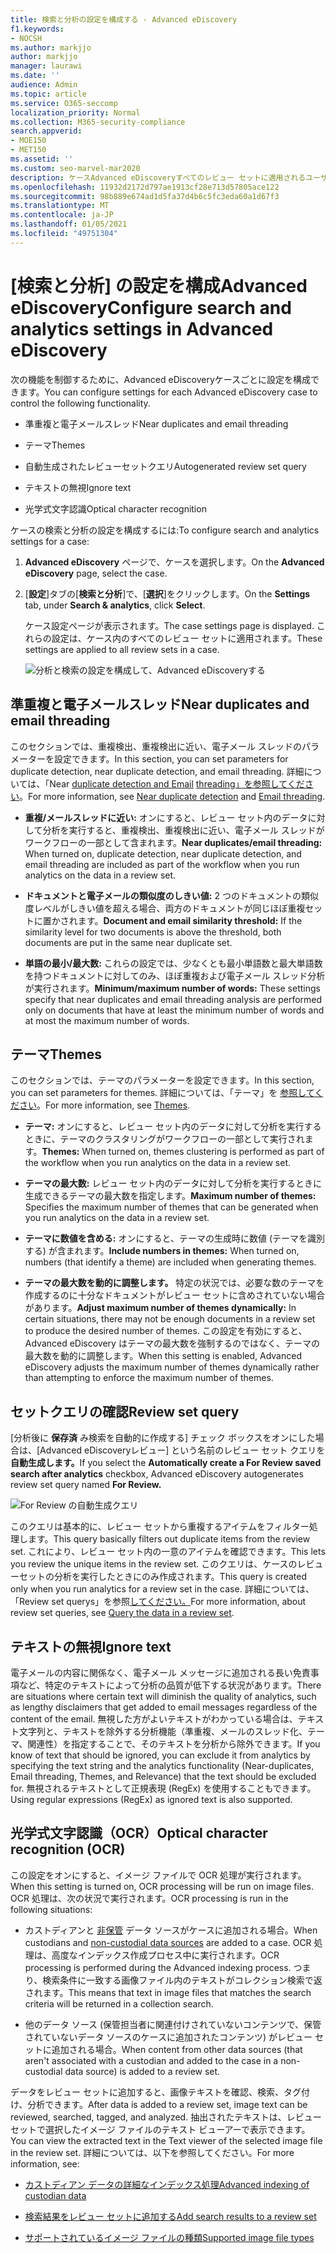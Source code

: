 ```yaml
---
title: 検索と分析の設定を構成する - Advanced eDiscovery
f1.keywords:
- NOCSH
ms.author: markjjo
author: markjjo
manager: laurawi
ms.date: ''
audience: Admin
ms.topic: article
ms.service: O365-seccomp
localization_priority: Normal
ms.collection: M365-security-compliance
search.appverid:
- MOE150
- MET150
ms.assetid: ''
ms.custom: seo-marvel-mar2020
description: ケースAdvanced eDiscoveryすべてのレビュー セットに適用されるユーザー設定を構成します。 これには、分析と光学式文字認識の設定が含まれます。
ms.openlocfilehash: 11932d2172d797ae1913cf28e713d57805ace122
ms.sourcegitcommit: 98b889e674ad1d5fa37d4b6c5fc3eda60a1d67f3
ms.translationtype: MT
ms.contentlocale: ja-JP
ms.lasthandoff: 01/05/2021
ms.locfileid: "49751304"
---
```

# <a name="configure-search-and-analytics-settings-in-advanced-ediscovery"></a><span data-ttu-id="fc891-104">[検索と分析] の設定を構成Advanced eDiscovery</span><span class="sxs-lookup"><span data-stu-id="fc891-104">Configure search and analytics settings in Advanced eDiscovery</span></span>

<span data-ttu-id="fc891-105">次の機能を制御するために、Advanced eDiscoveryケースごとに設定を構成できます。</span><span class="sxs-lookup"><span data-stu-id="fc891-105">You can configure settings for each Advanced eDiscovery case to control the following functionality.</span></span>

- <span data-ttu-id="fc891-106">準重複と電子メールスレッド</span><span class="sxs-lookup"><span data-stu-id="fc891-106">Near duplicates and email threading</span></span>

- <span data-ttu-id="fc891-107">テーマ</span><span class="sxs-lookup"><span data-stu-id="fc891-107">Themes</span></span>

- <span data-ttu-id="fc891-108">自動生成されたレビューセットクエリ</span><span class="sxs-lookup"><span data-stu-id="fc891-108">Autogenerated review set query</span></span>

- <span data-ttu-id="fc891-109">テキストの無視</span><span class="sxs-lookup"><span data-stu-id="fc891-109">Ignore text</span></span>

- <span data-ttu-id="fc891-110">光学式文字認識</span><span class="sxs-lookup"><span data-stu-id="fc891-110">Optical character recognition</span></span>

<span data-ttu-id="fc891-111">ケースの検索と分析の設定を構成するには:</span><span class="sxs-lookup"><span data-stu-id="fc891-111">To configure search and analytics settings for a case:</span></span>

1. <span data-ttu-id="fc891-112">**Advanced eDiscovery** ページで、ケースを選択します。</span><span class="sxs-lookup"><span data-stu-id="fc891-112">On the **Advanced eDiscovery** page, select the case.</span></span>

2. <span data-ttu-id="fc891-113">[**設定**]タブの[**検索と分析**]で、[**選択**]をクリックします。</span><span class="sxs-lookup"><span data-stu-id="fc891-113">On the **Settings** tab, under **Search & analytics**, click **Select**.</span></span>

   <span data-ttu-id="fc891-114">ケース設定ページが表示されます。</span><span class="sxs-lookup"><span data-stu-id="fc891-114">The case settings page is displayed.</span></span> <span data-ttu-id="fc891-115">これらの設定は、ケース内のすべてのレビュー セットに適用されます。</span><span class="sxs-lookup"><span data-stu-id="fc891-115">These settings are applied to all review sets in a case.</span></span>

   ![分析と検索の設定を構成して、Advanced eDiscoveryする](../media/AeDCaseSettings.png)

## <a name="near-duplicates-and-email-threading"></a><span data-ttu-id="fc891-117">準重複と電子メールスレッド</span><span class="sxs-lookup"><span data-stu-id="fc891-117">Near duplicates and email threading</span></span>

<span data-ttu-id="fc891-118">このセクションでは、重複検出、重複検出に近い、電子メール スレッドのパラメーターを設定できます。</span><span class="sxs-lookup"><span data-stu-id="fc891-118">In this section, you can set parameters for duplicate detection, near duplicate detection, and email threading.</span></span> <span data-ttu-id="fc891-119">詳細については、「Near [duplicate detection and Email](near-duplicate-detection-in-advanced-ediscovery.md) [threading」を参照してください](email-threading-in-advanced-ediscovery.md)。</span><span class="sxs-lookup"><span data-stu-id="fc891-119">For more information, see [Near duplicate detection](near-duplicate-detection-in-advanced-ediscovery.md) and [Email threading](email-threading-in-advanced-ediscovery.md).</span></span>

- <span data-ttu-id="fc891-120">**重複/メールスレッドに近い:** オンにすると、レビュー セット内のデータに対して分析を実行すると、重複検出、重複検出に近い、電子メール スレッドがワークフローの一部として含まれます。</span><span class="sxs-lookup"><span data-stu-id="fc891-120">**Near duplicates/email threading:** When turned on, duplicate detection, near duplicate detection, and email threading are included as part of the workflow when you run analytics on the data in a review set.</span></span>

- <span data-ttu-id="fc891-121">**ドキュメントと電子メールの類似度のしきい値:** 2 つのドキュメントの類似度レベルがしきい値を超える場合、両方のドキュメントが同じほぼ重複セットに置かされます。</span><span class="sxs-lookup"><span data-stu-id="fc891-121">**Document and email similarity threshold:** If the similarity level for two documents is above the threshold, both documents are put in the same near duplicate set.</span></span>

- <span data-ttu-id="fc891-122">**単語の最小/最大数:** これらの設定では、少なくとも最小単語数と最大単語数を持つドキュメントに対してのみ、ほぼ重複および電子メール スレッド分析が実行されます。</span><span class="sxs-lookup"><span data-stu-id="fc891-122">**Minimum/maximum number of words:** These settings specify that near duplicates and email threading analysis are performed only on documents that have at least the minimum number of words and at most the maximum number of words.</span></span>

## <a name="themes"></a><span data-ttu-id="fc891-123">テーマ</span><span class="sxs-lookup"><span data-stu-id="fc891-123">Themes</span></span>

<span data-ttu-id="fc891-124">このセクションでは、テーマのパラメーターを設定できます。</span><span class="sxs-lookup"><span data-stu-id="fc891-124">In this section, you can set parameters for themes.</span></span> <span data-ttu-id="fc891-125">詳細については、「テーマ」を [参照してください](themes-in-advanced-ediscovery.md)。</span><span class="sxs-lookup"><span data-stu-id="fc891-125">For more information, see [Themes](themes-in-advanced-ediscovery.md).</span></span>

- <span data-ttu-id="fc891-126">**テーマ:** オンにすると、レビュー セット内のデータに対して分析を実行するときに、テーマのクラスタリングがワークフローの一部として実行されます。</span><span class="sxs-lookup"><span data-stu-id="fc891-126">**Themes:** When turned on, themes clustering is performed as part of the workflow when you run analytics on the data in a review set.</span></span>

- <span data-ttu-id="fc891-127">**テーマの最大数:** レビュー セット内のデータに対して分析を実行するときに生成できるテーマの最大数を指定します。</span><span class="sxs-lookup"><span data-stu-id="fc891-127">**Maximum number of themes:** Specifies the maximum number of themes that can be generated when you run analytics on the data in a review set.</span></span>

- <span data-ttu-id="fc891-128">**テーマに数値を含める:** オンにすると、テーマの生成時に数値 (テーマを識別する) が含まれます。</span><span class="sxs-lookup"><span data-stu-id="fc891-128">**Include numbers in themes:** When turned on, numbers (that identify a theme) are included when generating themes.</span></span> 

- <span data-ttu-id="fc891-129">**テーマの最大数を動的に調整します。** 特定の状況では、必要な数のテーマを作成するのに十分なドキュメントがレビュー セットに含めされていない場合があります。</span><span class="sxs-lookup"><span data-stu-id="fc891-129">**Adjust maximum number of themes dynamically:** In certain situations, there may not be enough documents in a review set to produce the desired number of themes.</span></span> <span data-ttu-id="fc891-130">この設定を有効にすると、Advanced eDiscovery はテーマの最大数を強制するのではなく、テーマの最大数を動的に調整します。</span><span class="sxs-lookup"><span data-stu-id="fc891-130">When this setting is enabled, Advanced eDiscovery adjusts the maximum number of themes dynamically rather than attempting to enforce the maximum number of themes.</span></span>

## <a name="review-set-query"></a><span data-ttu-id="fc891-131">セットクエリの確認</span><span class="sxs-lookup"><span data-stu-id="fc891-131">Review set query</span></span>

<span data-ttu-id="fc891-132">[分析後に **保存済** み検索を自動的に作成する] チェック ボックスをオンにした場合は、[Advanced eDiscoveryレビュー] という名前のレビュー セット クエリを **自動生成します。**</span><span class="sxs-lookup"><span data-stu-id="fc891-132">If you select the **Automatically create a For Review saved search after analytics** checkbox, Advanced eDiscovery autogenerates review set query named **For Review.**</span></span> 

![For Review の自動生成クエリ](../media/AeDForReviewQuery.png)

<span data-ttu-id="fc891-134">このクエリは基本的に、レビュー セットから重複するアイテムをフィルター処理します。</span><span class="sxs-lookup"><span data-stu-id="fc891-134">This query basically filters out duplicate items from the review set.</span></span> <span data-ttu-id="fc891-135">これにより、レビュー セット内の一意のアイテムを確認できます。</span><span class="sxs-lookup"><span data-stu-id="fc891-135">This lets you review the unique items in the review set.</span></span> <span data-ttu-id="fc891-136">このクエリは、ケースのレビューセットの分析を実行したときにのみ作成されます。</span><span class="sxs-lookup"><span data-stu-id="fc891-136">This query is created only when you run analytics for a review set in the case.</span></span> <span data-ttu-id="fc891-137">詳細については、「Review set querys」を参照[してください。](review-set-search.md)</span><span class="sxs-lookup"><span data-stu-id="fc891-137">For more information, about review set queries, see [Query the data in a review set](review-set-search.md).</span></span>

## <a name="ignore-text"></a><span data-ttu-id="fc891-138">テキストの無視</span><span class="sxs-lookup"><span data-stu-id="fc891-138">Ignore text</span></span>

<span data-ttu-id="fc891-139">電子メールの内容に関係なく、電子メール メッセージに追加される長い免責事項など、特定のテキストによって分析の品質が低下する状況があります。</span><span class="sxs-lookup"><span data-stu-id="fc891-139">There are situations where certain text will diminish the quality of analytics, such as lengthy disclaimers that get added to email messages regardless of the content of the email.</span></span> <span data-ttu-id="fc891-140">無視した方がよいテキストがわかっている場合は、テキスト文字列と、テキストを除外する分析機能（準重複、メールのスレッド化、テーマ、関連性）を指定することで、そのテキストを分析から除外できます。</span><span class="sxs-lookup"><span data-stu-id="fc891-140">If you know of text that should be ignored, you can exclude it from analytics by specifying the text string and the analytics functionality (Near-duplicates, Email threading, Themes, and Relevance) that the text should be excluded for.</span></span> <span data-ttu-id="fc891-141">無視されるテキストとして正規表現 (RegEx) を使用することもできます。</span><span class="sxs-lookup"><span data-stu-id="fc891-141">Using regular expressions (RegEx) as ignored text is also supported.</span></span> 

## <a name="optical-character-recognition-ocr"></a><span data-ttu-id="fc891-142">光学式文字認識（OCR）</span><span class="sxs-lookup"><span data-stu-id="fc891-142">Optical character recognition (OCR)</span></span>

<span data-ttu-id="fc891-143">この設定をオンにすると、イメージ ファイルで OCR 処理が実行されます。</span><span class="sxs-lookup"><span data-stu-id="fc891-143">When this setting is turned on, OCR processing will be run on image files.</span></span> <span data-ttu-id="fc891-144">OCR 処理は、次の状況で実行されます。</span><span class="sxs-lookup"><span data-stu-id="fc891-144">OCR processing is run in the following situations:</span></span>

- <span data-ttu-id="fc891-145">カストディアンと [非保管](non-custodial-data-sources.md) データ ソースがケースに追加される場合。</span><span class="sxs-lookup"><span data-stu-id="fc891-145">When custodians and [non-custodial data sources](non-custodial-data-sources.md) are added to a case.</span></span> <span data-ttu-id="fc891-146">OCR 処理は、高度なインデックス作成プロセス中に実行されます。</span><span class="sxs-lookup"><span data-stu-id="fc891-146">OCR processing is performed during the Advanced indexing process.</span></span> <span data-ttu-id="fc891-147">つまり、検索条件に一致する画像ファイル内のテキストがコレクション検索で返されます。</span><span class="sxs-lookup"><span data-stu-id="fc891-147">This means that text in image files that matches the search criteria will be returned in a collection search.</span></span>

- <span data-ttu-id="fc891-148">他のデータ ソース (保管担当者に関連付けされていないコンテンツで、保管されていないデータ ソースのケースに追加されたコンテンツ) がレビュー セットに追加される場合。</span><span class="sxs-lookup"><span data-stu-id="fc891-148">When content from other data sources (that aren't associated with a custodian and added to the case in a non-custodial data source) is added to a review set.</span></span>

<span data-ttu-id="fc891-149">データをレビュー セットに追加すると、画像テキストを確認、検索、タグ付け、分析できます。</span><span class="sxs-lookup"><span data-stu-id="fc891-149">After data is added to a review set, image text can be reviewed, searched, tagged, and analyzed.</span></span> <span data-ttu-id="fc891-150">抽出されたテキストは、レビュー セットで選択したイメージ ファイルのテキスト ビューアーで表示できます。</span><span class="sxs-lookup"><span data-stu-id="fc891-150">You can view the extracted text in the Text viewer of the selected image file in the review set.</span></span> <span data-ttu-id="fc891-151">詳細については、以下を参照してください。</span><span class="sxs-lookup"><span data-stu-id="fc891-151">For more information, see:</span></span>

- [<span data-ttu-id="fc891-152">カストディアン データの詳細なインデックス処理</span><span class="sxs-lookup"><span data-stu-id="fc891-152">Advanced indexing of custodian data</span></span>](indexing-custodian-data.md)

- [<span data-ttu-id="fc891-153">検索結果をレビュー セットに追加する</span><span class="sxs-lookup"><span data-stu-id="fc891-153">Add search results to a review set</span></span>](add-data-to-review-set.md#optical-character-recognition)

- [<span data-ttu-id="fc891-154">サポートされているイメージ ファイルの種類</span><span class="sxs-lookup"><span data-stu-id="fc891-154">Supported image file types</span></span>](supported-filetypes-ediscovery20.md#image)
